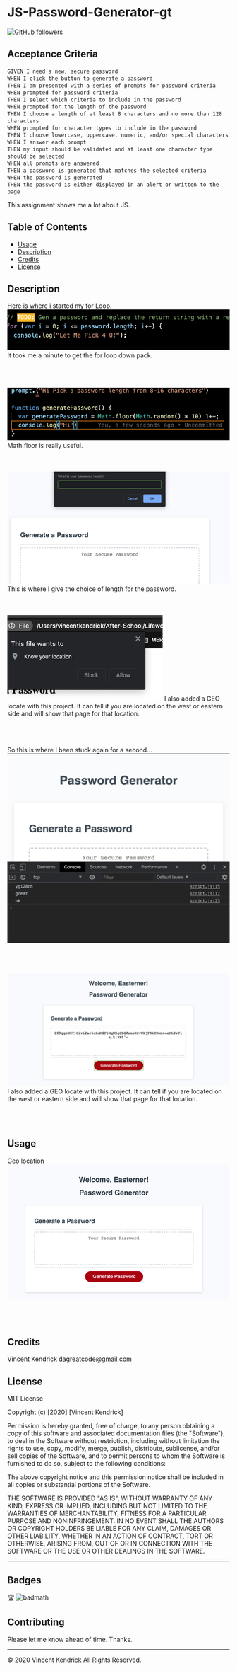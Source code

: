 # JS-Password-Generator-gt

[![GitHub followers](https://img.shields.io/badge/javascript%20-%23323330.svg?&style=for-the-badge&logo=javascript&logoColor=%23F7DF1E)](https://www.javascript.com/)

## Acceptance Criteria

```
GIVEN I need a new, secure password
WHEN I click the button to generate a password
THEN I am presented with a series of prompts for password criteria
WHEN prompted for password criteria
THEN I select which criteria to include in the password
WHEN prompted for the length of the password
THEN I choose a length of at least 8 characters and no more than 128 characters
WHEN prompted for character types to include in the password
THEN I choose lowercase, uppercase, numeric, and/or special characters
WHEN I answer each prompt
THEN my input should be validated and at least one character type should be selected
WHEN all prompts are answered
THEN a password is generated that matches the selected criteria
WHEN the password is generated
THEN the password is either displayed in an alert or written to the page
```
This assignment shows me a lot about JS.

## Table of Contents

* [Usage](#usage)
* [Description ](#description)
* [Credits](#credits)
* [License](#license)

## Description 

Here is where i started my for Loop.
<img src="./assets/img/ScreenShot1.png" alt="ScreenShot1" />
It took me a minute to get the for loop down pack. 
</br></br></br></br>

<img src="./assets/img/ScreenShot2.png" alt="ScreenShot2" />
Math.floor is really useful. 
</br></br></br></br>


<img src="./assets/img/ScreenShot5.png" alt="ScreenShot5" />
This is where I give the choice of length for the password.
</br></br></br></br>


<img src="./assets/img/ScreenShot7.png" alt="ScreenShot7" />
I also added a GEO locate with this project. It can tell if you are located on the west or eastern side and will show that page for that location.
</br></br></br></br>




So this is where I been stuck again for a second...
<img src="./assets/img/ScreenShot3.png" alt="ScreenShot3" />
</br></br></br></br>

<img src="./assets/img/ScreenShot4.png" alt="ScreenShot4" />
I also added a GEO locate with this project. It can tell if you are located on the west or eastern side and will show that page for that location.
</br></br></br></br>

<!-- If you're new to Markdown, read the GitHub guide on [Mastering Markdown](https://guides.github.com/features/mastering-markdown/).

If you need an example of a good README, check out [the VSCode repository](https://github.com/microsoft/vscode). -->

## Usage 

Geo location 
<img src="./assets/img/ScreenShot6.png" alt="ScreenShot6" />
</br></br></br></br>


## Credits

Vincent Kendrick dagreatcode@gmail.com



## License

MIT License

Copyright (c) [2020] [Vincent Kendrick]

Permission is hereby granted, free of charge, to any person obtaining a copy
of this software and associated documentation files (the "Software"), to deal
in the Software without restriction, including without limitation the rights
to use, copy, modify, merge, publish, distribute, sublicense, and/or sell
copies of the Software, and to permit persons to whom the Software is
furnished to do so, subject to the following conditions:

The above copyright notice and this permission notice shall be included in all
copies or substantial portions of the Software.

THE SOFTWARE IS PROVIDED "AS IS", WITHOUT WARRANTY OF ANY KIND, EXPRESS OR
IMPLIED, INCLUDING BUT NOT LIMITED TO THE WARRANTIES OF MERCHANTABILITY,
FITNESS FOR A PARTICULAR PURPOSE AND NONINFRINGEMENT. IN NO EVENT SHALL THE
AUTHORS OR COPYRIGHT HOLDERS BE LIABLE FOR ANY CLAIM, DAMAGES OR OTHER
LIABILITY, WHETHER IN AN ACTION OF CONTRACT, TORT OR OTHERWISE, ARISING FROM,
OUT OF OR IN CONNECTION WITH THE SOFTWARE OR THE USE OR OTHER DEALINGS IN THE
SOFTWARE.
 <!-- [https://choosealicense.com/](https://choosealicense.com/) -->


---
## Badges

🏆
![badmath](https://img.shields.io/github/languages/top/nielsenjared/badmath)

<!-- Badges aren't _necessary_, per se, but they demonstrate street cred. Badges let other developers know that you know what you're doing. Check out the badges hosted by [shields.io](https://shields.io/). You may not understand what they all represent now, but you will in time. -->


## Contributing

Please let me know ahead of time. Thanks.
<!-- If you created an application or package and would like other developers to contribute it, you will want to add guidelines for how to do so. The [Contributor Covenant](https://www.contributor-covenant.org/) is an industry standard, but you can always write your own. -->

---
© 2020 Vincent Kendrick All Rights Reserved.

